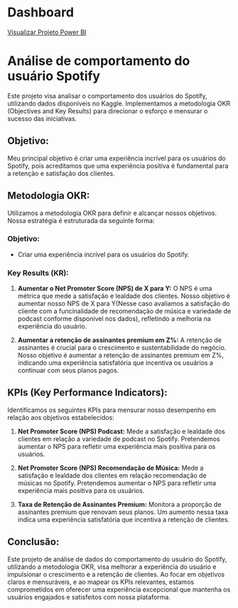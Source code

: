 # Dashboard

[Visualizar Projeto Power BI](https://app.powerbi.com/view?r=eyJrIjoiZGQ4Zjg2NDgtNDM5YS00ZThlLTkyNjAtZGU0ZGViMGMzMTBiIiwidCI6IjE4ZWUwZjc0LWMzOWEtNDAyOC05MzVmLTJiOTlhOTc3YzI4OCJ9)


# Análise de comportamento do usuário Spotify

Este projeto visa analisar o comportamento dos usuários do Spotify, utilizando dados disponíveis no Kaggle. Implementamos a metodologia OKR (Objectives and Key Results) para direcionar o esforço e mensurar o sucesso das iniciativas.

## Objetivo:

Meu principal objetivo é criar uma experiência incrível para os usuários do Spotify, pois acreditamos que uma experiência positiva é fundamental para a retenção e satisfação dos clientes.

## Metodologia OKR:

Utilizamos a metodologia OKR para definir e alcançar nossos objetivos. Nossa estratégia é estruturada da seguinte forma:

### Objetivo:
- Criar uma experiência incrível para os usuários do Spotify.

### Key Results (KR):
1. **Aumentar o Net Promoter Score (NPS) de X para Y:** O NPS é uma métrica que mede a satisfação e lealdade dos clientes. Nosso objetivo é aumentar nosso NPS de X para Y(Nesse caso avaliamos a satisfação do cliente com a funcinalidade de recomendação de música e variedade de podcast conforme disponivel nos dados), refletindo a melhoria na experiência do usuário.
   
2. **Aumentar a retenção de assinantes premium em Z%:** A retenção de assinantes é crucial para o crescimento e sustentabilidade do negócio. Nosso objetivo é aumentar a retenção de assinantes premium em Z%, indicando uma experiência satisfatória que incentiva os usuários a continuar com seus planos pagos.

## KPIs (Key Performance Indicators):

Identificamos os seguintes KPIs para mensurar nosso desempenho em relação aos objetivos estabelecidos:

1. **Net Promoter Score (NPS) Podcast:** Mede a satisfação e lealdade dos clientes em relação a variedade de podcast no Spotify. Pretendemos aumentar o NPS para refletir uma experiência mais positiva para os usuários.

2. **Net Promoter Score (NPS) Recomendação de Música:** Mede a satisfação e lealdade dos clientes em relação recomendação de músicas no Spotify. Pretendemos aumentar o NPS para refletir uma experiência mais positiva para os usuários.

3. **Taxa de Retenção de Assinantes Premium:** Monitora a proporção de assinantes premium que renovam seus planos. Um aumento nessa taxa indica uma experiência satisfatória que incentiva a retenção de clientes.

## Conclusão:

Este projeto de análise de dados do comportamento do usuário do Spotify, utilizando a metodologia OKR, visa melhorar a experiência do usuário e impulsionar o crescimento e a retenção de clientes. Ao focar em objetivos claros e mensuráveis, e ao mapear os KPIs relevantes, estamos comprometidos em oferecer uma experiência excepcional que mantenha os usuários engajados e satisfeitos com nossa plataforma.

